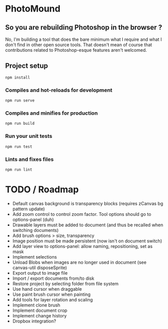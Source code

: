# PhotoMound

## So you are rebuilding Photoshop in the browser ?

No, I'm building a tool that does the bare minimum what I require and what I don't
find in other open source tools. That doesn't mean of course that contributions
related to Photoshop-esque features aren't welcomed.

## Project setup
```
npm install
```

### Compiles and hot-reloads for development
```
npm run serve
```

### Compiles and minifies for production
```
npm run build
```

### Run your unit tests
```
npm run test
```

### Lints and fixes files
```
npm run lint
```

# TODO / Roadmap

* Default canvas background is transparency blocks (requires zCanvas bg pattern update)
* Add zoom control to control zoom factor. Tool options should go to options-panel (duh)
* Drawable layers must be added to document (and thus be recalled when switching documents)
* Add brush options > size, transparency
* Image position must be made persistent (now isn't on document switch)
* Add layer view to options-panel: allow naming, repositioning, set as mask
* Implement selections
* Unload Blobs when images are no longer used in document (see canvas-util disposeSprite)
* Export output to image file
* Import / export documents from/to disk
* Restore project by selecting folder from file system
* Use hand cursor when draggable
* Use paint brush cursor when painting
* Add tools for layer rotation and scaling
* Implement clone brush
* Implement document crop
* Implement change history
* Dropbox integration?
